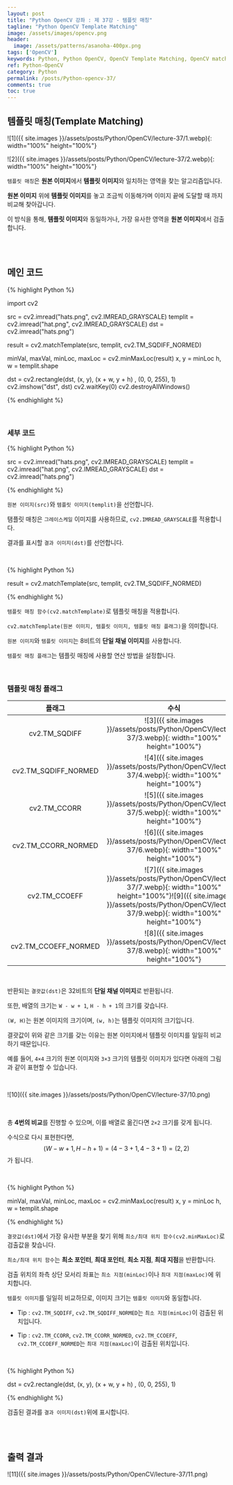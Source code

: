 ```yaml
---
layout: post
title: "Python OpenCV 강좌 : 제 37강 - 템플릿 매칭"
tagline: "Python OpenCV Template Matching"
image: /assets/images/opencv.png
header:
  image: /assets/patterns/asanoha-400px.png
tags: ['OpenCV']
keywords: Python, Python OpenCV, OpenCV Template Matching, OpenCV matchTemplate, OpenCV cv2.TM_SQDIFF, OpenCV cv2.TM_SQDIFF_NORMED, OpenCV cv2.TM_CCORR, OpenCV cv2.TM_CCORR_NORMED, OpenCV cv2.TM_CCOEFF, OpenCV cv2.TM_CCOEFF_NORMED
ref: Python-OpenCV
category: Python
permalink: /posts/Python-opencv-37/
comments: true
toc: true
---
```


## 템플릿 매칭(Template Matching)

![1]({{ site.images }}/assets/posts/Python/OpenCV/lecture-37/1.webp){: width="100%" height="100%"}

![2]({{ site.images }}/assets/posts/Python/OpenCV/lecture-37/2.webp){: width="100%" height="100%"}

`템플릿 매칭`은 **원본 이미지**에서 **템플릿 이미지**와 일치하는 영역을 찾는 알고리즘입니다.

**원본 이미지** 위에 **템플릿 이미지**를 놓고 조금씩 이동해가며 이미지 끝에 도달할 때 까지 비교해 찾아갑니다.

이 방식을 통해, **템플릿 이미지**와 동일하거나, 가장 유사한 영역을 **원본 이미지**에서 검출합니다. 

<br>
<br>

## 메인 코드

{% highlight Python %}

import cv2

src = cv2.imread("hats.png", cv2.IMREAD_GRAYSCALE)
templit = cv2.imread("hat.png", cv2.IMREAD_GRAYSCALE)
dst = cv2.imread("hats.png")

result = cv2.matchTemplate(src, templit, cv2.TM_SQDIFF_NORMED)

minVal, maxVal, minLoc, maxLoc = cv2.minMaxLoc(result)
x, y = minLoc
h, w = templit.shape

dst = cv2.rectangle(dst, (x, y), (x +  w, y + h) , (0, 0, 255), 1)
cv2.imshow("dst", dst)
cv2.waitKey(0)
cv2.destroyAllWindows()

{% endhighlight %}

<br>

### 세부 코드

{% highlight Python %}

src = cv2.imread("hats.png", cv2.IMREAD_GRAYSCALE)
templit = cv2.imread("hat.png", cv2.IMREAD_GRAYSCALE)
dst = cv2.imread("hats.png")

{% endhighlight %}

`원본 이미지(src)`와 `템플릿 이미지(templit)`을 선언합니다.

탬플릿 매칭은 `그레이스케일` 이미지를 사용하므로, `cv2.IMREAD_GRAYSCALE`를 적용합니다.

결과를 표시할 `결과 이미지(dst)`를 선언합니다.

<br>

{% highlight Python %}

result = cv2.matchTemplate(src, templit, cv2.TM_SQDIFF_NORMED)

{% endhighlight %}

`템플릿 매칭 함수(cv2.matchTemplate)`로 템플릿 매칭을 적용합니다.

`cv2.matchTemplate(원본 이미지, 템플릿 이미지, 템플릿 매칭 플래그)`을 의미합니다.

`원본 이미지`와 `템플릿 이미지`는 8비트의 **단일 채널 이미지**를 사용합니다.

`템플릿 매칭 플래그`는 템플릿 매칭에 사용할 연산 방법을 설정합니다.

<br>

### 템플릿 매칭 플래그

|   플래그   |               수식               |
|:----------:|:--------------------------------:|
| cv2.TM_SQDIFF | ![3]({{ site.images }}/assets/posts/Python/OpenCV/lecture-37/3.webp){: width="100%" height="100%"} |
| cv2.TM_SQDIFF_NORMED | ![4]({{ site.images }}/assets/posts/Python/OpenCV/lecture-37/4.webp){: width="100%" height="100%"} |
| cv2.TM_CCORR | ![5]({{ site.images }}/assets/posts/Python/OpenCV/lecture-37/5.webp){: width="100%" height="100%"} |
| cv2.TM_CCORR_NORMED | ![6]({{ site.images }}/assets/posts/Python/OpenCV/lecture-37/6.webp){: width="100%" height="100%"} |
| cv2.TM_CCOEFF | ![7]({{ site.images }}/assets/posts/Python/OpenCV/lecture-37/7.webp){: width="100%" height="100%"}![9]({{ site.images }}/assets/posts/Python/OpenCV/lecture-37/9.webp){: width="100%" height="100%"} |
| cv2.TM_CCOEFF_NORMED | ![8]({{ site.images }}/assets/posts/Python/OpenCV/lecture-37/8.webp){: width="100%" height="100%"} |

<br>

반환되는 `결괏값(dst)`은 32비트의 **단일 채널 이미지**로 반환됩니다.

또한, 배열의 크기는 `W - w + 1`, `H - h + 1`의 크기를 갖습니다.

`(W, H)`는 원본 이미지의 크기이며, `(w, h)`는 템플릿 이미지의 크기입니다.

결괏값이 위와 같은 크기를 갖는 이유는 원본 이미지에서 템플릿 이미지를 일일히 비교하기 때문입니다.

예를 들어, `4×4` 크기의 원본 이미지와 `3×3` 크기의 템플릿 이미지가 있다면 아래의 그림과 같이 표현할 수 있습니다.

<br>

![10]({{ site.images }}/assets/posts/Python/OpenCV/lecture-37/10.png)

<br>

총 **4번의 비교**를 진행할 수 있으며, 이를 배열로 옮긴다면 `2×2` 크기를 갖게 됩니다.

수식으로 다시 표현한다면, $$ (W - w + 1, H - h + 1) = (4 - 3 + 1, 4 - 3 + 1) = (2, 2) $$가 됩니다. 

<br>

{% highlight Python %}

minVal, maxVal, minLoc, maxLoc = cv2.minMaxLoc(result)
x, y = minLoc
h, w = templit.shape

{% endhighlight %}

`결괏값(dst)`에서 가장 유사한 부분을 찾기 위해 `최소/최대 위치 함수(cv2.minMaxLoc)`로 검출값을 찾습니다.

`최소/최대 위치 함수`는 **최소 포인터**, **최대 포인터**, **최소 지점**, **최대 지점**을 반환합니다.

검출 위치의 좌측 상단 모서리 좌표는 `최소 지점(minLoc)`이나 `최대 지점(maxLoc)`에 위치합니다.

`템플릿 이미지`를 일일히 비교하므로, 이미지 크기는 `템플릿 이미지`와 동일합니다.

- Tip : `cv2.TM_SQDIFF`, `cv2.TM_SQDIFF_NORMED`는 `최소 지점(minLoc)`이 검출된 위치입니다.

- Tip : `cv2.TM_CCORR`, `cv2.TM_CCORR_NORMED`, `cv2.TM_CCOEFF`, `cv2.TM_CCOEFF_NORMED`는 `최대 지점(maxLoc)`이 검출된 위치입니다.

<br>

{% highlight Python %}

dst = cv2.rectangle(dst, (x, y), (x +  w, y + h) , (0, 0, 255), 1)

{% endhighlight %}

검출된 결과를 `결과 이미지(dst)`위에 표시합니다.

<br>
<br>

## 출력 결과

![11]({{ site.images }}/assets/posts/Python/OpenCV/lecture-37/11.png)
